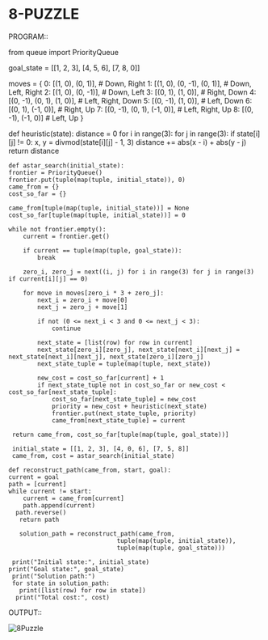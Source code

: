 # 8-PUZZLE

PROGRAM::

from queue import PriorityQueue

goal_state = [[1, 2, 3], [4, 5, 6], [7, 8, 0]]

moves = {
    0: [(1, 0), (0, 1)],      # Down, Right
    1: [(1, 0), (0, -1), (0, 1)], # Down, Left, Right
    2: [(1, 0), (0, -1)],     # Down, Left
    3: [(0, 1), (1, 0)],      # Right, Down
    4: [(0, -1), (0, 1), (1, 0)], # Left, Right, Down
    5: [(0, -1), (1, 0)],     # Left, Down
    6: [(0, 1), (-1, 0)],     # Right, Up
    7: [(0, -1), (0, 1), (-1, 0)], # Left, Right, Up
    8: [(0, -1), (-1, 0)]     # Left, Up
}

def heuristic(state):
    distance = 0
    for i in range(3):
        for j in range(3):
            if state[i][j] != 0:
                x, y = divmod(state[i][j] - 1, 3)
                distance += abs(x - i) + abs(y - j)
    return distance

    def astar_search(initial_state):
    frontier = PriorityQueue()
    frontier.put(tuple(map(tuple, initial_state)), 0)
    came_from = {}
    cost_so_far = {}
    
    came_from[tuple(map(tuple, initial_state))] = None
    cost_so_far[tuple(map(tuple, initial_state))] = 0

    while not frontier.empty():
        current = frontier.get()

        if current == tuple(map(tuple, goal_state)):
            break

        zero_i, zero_j = next((i, j) for i in range(3) for j in range(3) if current[i][j] == 0)

        for move in moves[zero_i * 3 + zero_j]:
            next_i = zero_i + move[0]
            next_j = zero_j + move[1]

            if not (0 <= next_i < 3 and 0 <= next_j < 3):
                continue

            next_state = [list(row) for row in current]  
            next_state[zero_i][zero_j], next_state[next_i][next_j] = next_state[next_i][next_j], next_state[zero_i][zero_j]
            next_state_tuple = tuple(map(tuple, next_state))

            new_cost = cost_so_far[current] + 1
            if next_state_tuple not in cost_so_far or new_cost < cost_so_far[next_state_tuple]:
                cost_so_far[next_state_tuple] = new_cost
                priority = new_cost + heuristic(next_state)
                frontier.put(next_state_tuple, priority)
                came_from[next_state_tuple] = current

     return came_from, cost_so_far[tuple(map(tuple, goal_state))]

     initial_state = [[1, 2, 3], [4, 0, 6], [7, 5, 8]]
     came_from, cost = astar_search(initial_state)

    def reconstruct_path(came_from, start, goal):
    current = goal
    path = [current]
    while current != start:
        current = came_from[current]
        path.append(current)
      path.reverse()
       return path

       solution_path = reconstruct_path(came_from,
                                  tuple(map(tuple, initial_state)),
                                  tuple(map(tuple, goal_state)))

     print("Initial state:", initial_state)
    print("Goal state:", goal_state)
     print("Solution path:")
     for state in solution_path:
       print([list(row) for row in state])
      print("Total cost:", cost)

OUTPUT::

![8Puzzle](https://github.com/user-attachments/assets/737d3e85-7a55-4b9f-b06f-3df89c7169c5)
